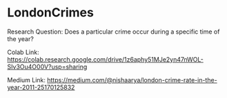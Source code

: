# LondonCrimes

Research Question: Does a particular crime occur during a specific time of the year?

Colab Link: https://colab.research.google.com/drive/1z6aphy51MJe2yn47nWOL-SIv3Ou4O00V?usp=sharing

Medium Link: https://medium.com/@nishaarya/london-crime-rate-in-the-year-2011-25170125832
